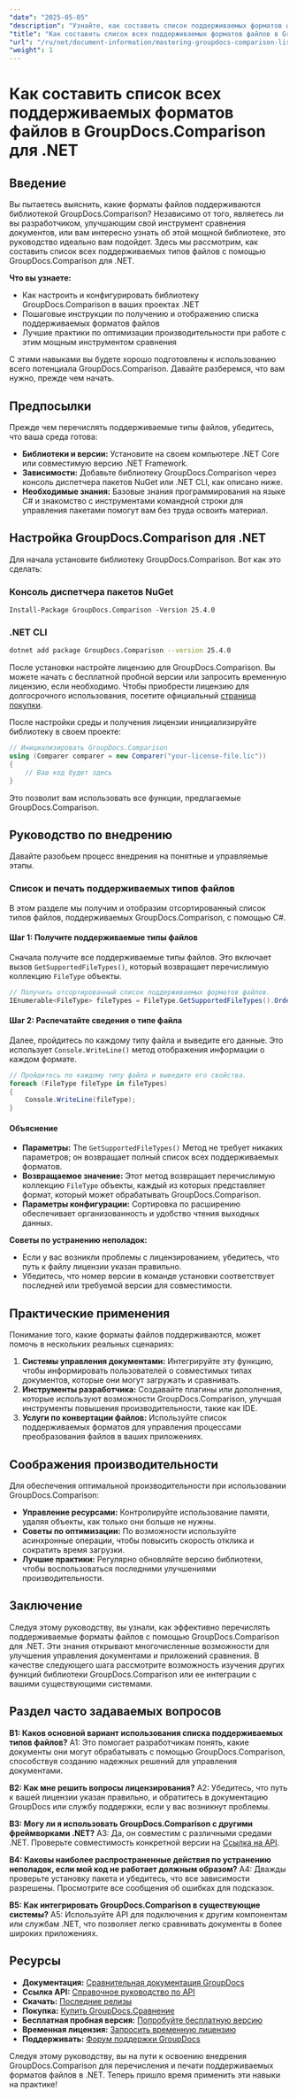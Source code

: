 ```yaml
---
"date": "2025-05-05"
"description": "Узнайте, как составить список поддерживаемых форматов файлов и управлять ими с помощью GroupDocs.Comparison для .NET. Пошаговое руководство для разработчиков."
"title": "Как составить список всех поддерживаемых форматов файлов в GroupDocs.Comparison для .NET"
"url": "/ru/net/document-information/mastering-groupdocs-comparison-list-supported-formats/"
"weight": 1
---
```


# Как составить список всех поддерживаемых форматов файлов в GroupDocs.Comparison для .NET

## Введение

Вы пытаетесь выяснить, какие форматы файлов поддерживаются библиотекой GroupDocs.Comparison? Независимо от того, являетесь ли вы разработчиком, улучшающим свой инструмент сравнения документов, или вам интересно узнать об этой мощной библиотеке, это руководство идеально вам подойдет. Здесь мы рассмотрим, как составить список всех поддерживаемых типов файлов с помощью GroupDocs.Comparison для .NET.

**Что вы узнаете:**

- Как настроить и конфигурировать библиотеку GroupDocs.Comparison в ваших проектах .NET
- Пошаговые инструкции по получению и отображению списка поддерживаемых форматов файлов
- Лучшие практики по оптимизации производительности при работе с этим мощным инструментом сравнения

С этими навыками вы будете хорошо подготовлены к использованию всего потенциала GroupDocs.Comparison. Давайте разберемся, что вам нужно, прежде чем начать.

## Предпосылки

Прежде чем перечислять поддерживаемые типы файлов, убедитесь, что ваша среда готова:
- **Библиотеки и версии:** Установите на своем компьютере .NET Core или совместимую версию .NET Framework.
- **Зависимости:** Добавьте библиотеку GroupDocs.Comparison через консоль диспетчера пакетов NuGet или .NET CLI, как описано ниже.
- **Необходимые знания:** Базовые знания программирования на языке C# и знакомство с инструментами командной строки для управления пакетами помогут вам без труда освоить материал.

## Настройка GroupDocs.Comparison для .NET

Для начала установите библиотеку GroupDocs.Comparison. Вот как это сделать:

### Консоль диспетчера пакетов NuGet

```shell
Install-Package GroupDocs.Comparison -Version 25.4.0
```

### .NET CLI

```bash
dotnet add package GroupDocs.Comparison --version 25.4.0
```

После установки настройте лицензию для GroupDocs.Comparison. Вы можете начать с бесплатной пробной версии или запросить временную лицензию, если необходимо. Чтобы приобрести лицензию для долгосрочного использования, посетите официальный [страница покупки](https://purchase.groupdocs.com/buy).

После настройки среды и получения лицензии инициализируйте библиотеку в своем проекте:

```csharp
// Инициализировать GroupDocs.Comparison
using (Comparer comparer = new Comparer("your-license-file.lic"))
{
    // Ваш код будет здесь
}
```

Это позволит вам использовать все функции, предлагаемые GroupDocs.Comparison.

## Руководство по внедрению

Давайте разобьем процесс внедрения на понятные и управляемые этапы.

### Список и печать поддерживаемых типов файлов

В этом разделе мы получим и отобразим отсортированный список типов файлов, поддерживаемых GroupDocs.Comparison, с помощью C#.

#### Шаг 1: Получите поддерживаемые типы файлов

Сначала получите все поддерживаемые типы файлов. Это включает вызов `GetSupportedFileTypes()`, который возвращает перечислимую коллекцию `FileType` объекты.

```csharp
// Получить отсортированный список поддерживаемых форматов файлов.
IEnumerable<FileType> fileTypes = FileType.GetSupportedFileTypes().OrderBy(fileType => fileType.Extension);
```

#### Шаг 2: Распечатайте сведения о типе файла

Далее, пройдитесь по каждому типу файла и выведите его данные. Это использует `Console.WriteLine()` метод отображения информации о каждом формате.

```csharp
// Пройдитесь по каждому типу файла и выведите его свойства.
foreach (FileType fileType in fileTypes)
{
    Console.WriteLine(fileType);
}
```

#### Объяснение

- **Параметры:** The `GetSupportedFileTypes()` Метод не требует никаких параметров; он возвращает полный список всех поддерживаемых форматов.
- **Возвращаемое значение:** Этот метод возвращает перечислимую коллекцию `FileType` объекты, каждый из которых представляет формат, который может обрабатывать GroupDocs.Comparison.
- **Параметры конфигурации:** Сортировка по расширению обеспечивает организованность и удобство чтения выходных данных.

**Советы по устранению неполадок:**
- Если у вас возникли проблемы с лицензированием, убедитесь, что путь к файлу лицензии указан правильно.
- Убедитесь, что номер версии в команде установки соответствует последней или требуемой версии для совместимости.

## Практические применения

Понимание того, какие форматы файлов поддерживаются, может помочь в нескольких реальных сценариях:

1. **Системы управления документами:** Интегрируйте эту функцию, чтобы информировать пользователей о совместимых типах документов, которые они могут загружать и сравнивать.
2. **Инструменты разработчика:** Создавайте плагины или дополнения, которые используют возможности GroupDocs.Comparison, улучшая инструменты повышения производительности, такие как IDE.
3. **Услуги по конвертации файлов:** Используйте список поддерживаемых форматов для управления процессами преобразования файлов в ваших приложениях.

## Соображения производительности

Для обеспечения оптимальной производительности при использовании GroupDocs.Comparison:
- **Управление ресурсами:** Контролируйте использование памяти, удаляя объекты, как только они больше не нужны.
- **Советы по оптимизации:** По возможности используйте асинхронные операции, чтобы повысить скорость отклика и сократить время загрузки.
- **Лучшие практики:** Регулярно обновляйте версию библиотеки, чтобы воспользоваться последними улучшениями производительности.

## Заключение

Следуя этому руководству, вы узнали, как эффективно перечислять поддерживаемые форматы файлов с помощью GroupDocs.Comparison для .NET. Эти знания открывают многочисленные возможности для улучшения управления документами и приложений сравнения. В качестве следующего шага рассмотрите возможность изучения других функций библиотеки GroupDocs.Comparison или ее интеграции с вашими существующими системами.

## Раздел часто задаваемых вопросов

**В1: Каков основной вариант использования списка поддерживаемых типов файлов?**
A1: Это помогает разработчикам понять, какие документы они могут обрабатывать с помощью GroupDocs.Comparison, способствуя созданию надежных решений для управления документами.

**В2: Как мне решить вопросы лицензирования?**
A2: Убедитесь, что путь к вашей лицензии указан правильно, и обратитесь в документацию GroupDocs или службу поддержки, если у вас возникнут проблемы.

**В3: Могу ли я использовать GroupDocs.Comparison с другими фреймворками .NET?**
A3: Да, он совместим с различными средами .NET. Проверьте совместимость конкретной версии на [Ссылка на API](https://reference.groupdocs.com/comparison/net/).

**В4: Каковы наиболее распространенные действия по устранению неполадок, если мой код не работает должным образом?**
A4: Дважды проверьте установку пакета и убедитесь, что все зависимости разрешены. Просмотрите все сообщения об ошибках для подсказок.

**В5: Как интегрировать GroupDocs.Comparison в существующие системы?**
A5: Используйте API для подключения к другим компонентам или службам .NET, что позволяет легко сравнивать документы в более широких приложениях.

## Ресурсы

- **Документация:** [Сравнительная документация GroupDocs](https://docs.groupdocs.com/comparison/net/)
- **Ссылка API:** [Справочное руководство по API](https://reference.groupdocs.com/comparison/net/)
- **Скачать:** [Последние релизы](https://releases.groupdocs.com/comparison/net/)
- **Покупка:** [Купить GroupDocs.Сравнение](https://purchase.groupdocs.com/buy)
- **Бесплатная пробная версия:** [Попробуйте бесплатную версию](https://releases.groupdocs.com/comparison/net/)
- **Временная лицензия:** [Запросить временную лицензию](https://purchase.groupdocs.com/temporary-license/)
- **Поддерживать:** [Форум поддержки GroupDocs](https://forum.groupdocs.com/c/comparison/)

Следуя этому руководству, вы на пути к освоению внедрения GroupDocs.Comparison для перечисления и печати поддерживаемых форматов файлов в .NET. Теперь пришло время применить эти навыки на практике!